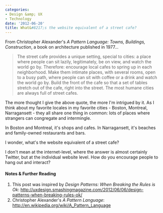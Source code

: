 ```yaml
---
categories:
- Design &amp; UX
- Technology
date: '2012-06-20'
title: What&#8217;s the website equivalent of a street cafe?
---
```


From Christopher Alexander's <em>A Pattern Language: Towns, Buildings, Construction</em>, a book on architecture published in 1977...

<blockquote>The street cafe provides a unique setting, special to cities: a place where people can sit lazily, legitimately, be on view, and watch the world go by. Therefore: encourage local cafes to spring up in each neighborhood. Make them intimate places, with several rooms, open to a busy path, where people can sit with coffee or a drink and watch the world go by. Build the front of the cafe so that a set of tables stretch out of the cafe, right into the street. The most humane cities are always full of street cafes.</blockquote>

The more thought I give the above quote, the more I'm intrigued by it. As I think about my favorite locales in my favorite cities - Boston, Montreal, Narragansett - they all share one thing in common: lots of places where strangers can congregate and intermingle.

In Boston and Montreal, it's shops and cafes. In Narragansett, it's beaches and family-owned restaurants and bars.

I wonder, what's the website equivalent of a street cafe?

I don't mean at the internet-level, where the answer is almost certainly Twitter, but at the individual website level. How do you encourage people to hang out and interact?

<h4>Notes & Further Reading</h4>

<ol>
<li>This post was inspired by <em>Design Patterns: When Breaking the Rules is Ok</em>: <a href="http://uxdesign.smashingmagazine.com/2012/06/06/design-patterns-when-breaking-rules-ok/">http://uxdesign.smashingmagazine.com/2012/06/06/design-patterns-when-breaking-rules-ok/</a></li>
<li>Christopher Alexander's <em>A Pattern Language</em>: <a href="http://en.wikipedia.org/wiki/A_Pattern_Language">http://en.wikipedia.org/wiki/A_Pattern_Language</a></li>
</ol>